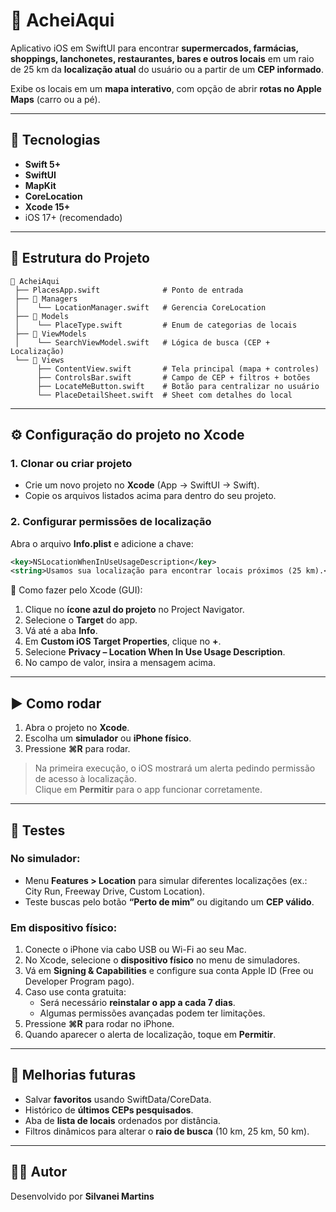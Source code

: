 # 📍 AcheiAqui

Aplicativo iOS em SwiftUI para encontrar **supermercados, farmácias, shoppings, lanchonetes, restaurantes, bares e outros locais** em um raio de 25 km da **localização atual** do usuário ou a partir de um **CEP informado**.  

Exibe os locais em um **mapa interativo**, com opção de abrir **rotas no Apple Maps** (carro ou a pé).  

---

## 🚀 Tecnologias

- **Swift 5+**
- **SwiftUI**
- **MapKit**
- **CoreLocation**
- **Xcode 15+**
- iOS 17+ (recomendado)

---

## 📂 Estrutura do Projeto

```
📂 AcheiAqui
 ├── PlacesApp.swift              # Ponto de entrada
 ├── 📂 Managers
 │    └── LocationManager.swift   # Gerencia CoreLocation
 ├── 📂 Models
 │    └── PlaceType.swift         # Enum de categorias de locais
 ├── 📂 ViewModels
 │    └── SearchViewModel.swift   # Lógica de busca (CEP + Localização)
 └── 📂 Views
      ├── ContentView.swift       # Tela principal (mapa + controles)
      ├── ControlsBar.swift       # Campo de CEP + filtros + botões
      ├── LocateMeButton.swift    # Botão para centralizar no usuário
      └── PlaceDetailSheet.swift  # Sheet com detalhes do local
```

---

## ⚙️ Configuração do projeto no Xcode

### 1. Clonar ou criar projeto
- Crie um novo projeto no **Xcode** (App → SwiftUI → Swift).
- Copie os arquivos listados acima para dentro do seu projeto.

### 2. Configurar permissões de localização
Abra o arquivo **Info.plist** e adicione a chave:

```xml
<key>NSLocationWhenInUseUsageDescription</key>
<string>Usamos sua localização para encontrar locais próximos (25 km).</string>
```

📌 Como fazer pelo Xcode (GUI):
1. Clique no **ícone azul do projeto** no Project Navigator.
2. Selecione o **Target** do app.
3. Vá até a aba **Info**.
4. Em **Custom iOS Target Properties**, clique no **+**.
5. Selecione **Privacy – Location When In Use Usage Description**.
6. No campo de valor, insira a mensagem acima.

---

## ▶️ Como rodar

1. Abra o projeto no **Xcode**.
2. Escolha um **simulador** ou **iPhone físico**.
3. Pressione **⌘R** para rodar.

> Na primeira execução, o iOS mostrará um alerta pedindo permissão de acesso à localização.  
> Clique em **Permitir** para o app funcionar corretamente.

---

## 🧪 Testes

### No simulador:
- Menu **Features > Location** para simular diferentes localizações (ex.: City Run, Freeway Drive, Custom Location).
- Teste buscas pelo botão **“Perto de mim”** ou digitando um **CEP válido**.

### Em dispositivo físico:
1. Conecte o iPhone via cabo USB ou Wi-Fi ao seu Mac.
2. No Xcode, selecione o **dispositivo físico** no menu de simuladores.
3. Vá em **Signing & Capabilities** e configure sua conta Apple ID (Free ou Developer Program pago).
4. Caso use conta gratuita:
   - Será necessário **reinstalar o app a cada 7 dias**.
   - Algumas permissões avançadas podem ter limitações.
5. Pressione **⌘R** para rodar no iPhone.
6. Quando aparecer o alerta de localização, toque em **Permitir**.

---

## 📌 Melhorias futuras
- Salvar **favoritos** usando SwiftData/CoreData.
- Histórico de **últimos CEPs pesquisados**.
- Aba de **lista de locais** ordenados por distância.
- Filtros dinâmicos para alterar o **raio de busca** (10 km, 25 km, 50 km).

---

## 👨‍💻 Autor
Desenvolvido por **Silvanei Martins**
